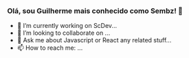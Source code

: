 ### Olá, sou Guilherme mais conhecido como Sembz! 👋



- 🔭 I’m currently working on ScDev...
- 👯 I’m looking to collaborate on ...
- 💬 Ask me about Javascript or React any related stuff...
- 📫 How to reach me: ...
